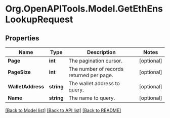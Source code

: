 # Org.OpenAPITools.Model.GetEthEnsLookupRequest

## Properties

Name | Type | Description | Notes
------------ | ------------- | ------------- | -------------
**Page** | **int** | The pagination cursor. | [optional] 
**PageSize** | **int** | The number of records returned per page. | [optional] 
**WalletAddress** | **string** | The wallet address to query. | [optional] 
**Name** | **string** | The name to query. | [optional] 

[[Back to Model list]](../README.md#documentation-for-models) [[Back to API list]](../README.md#documentation-for-api-endpoints) [[Back to README]](../README.md)

